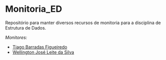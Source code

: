 # Monitoria_ED
Repositório para manter diversos recursos de monitoria para a disciplina de Estrutura de Dados.

*Monitores:*
- [Tiago Barradas Figueiredo](https://github.com/barrafas)
- [Wellington José Leite da Silva](https://github.com/wellington36)
